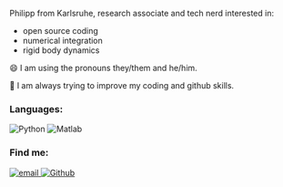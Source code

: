Philipp from Karlsruhe, research associate and tech nerd interested in:
- open source coding
- numerical integration
- rigid body dynamics

😄 I am using the pronouns they/them and he/him.

🌱 I am always trying to improve my coding and github skills.

### Languages:
![Python](https://img.shields.io/badge/-Python-4B8BBE?&logo=Python&logoColor=fff)
![Matlab](https://img.shields.io/badge/-Matlab-blue)

### Find me:

<p>
  <a href="mailto:philipp.kinon@kit.edu">
    <img alt="email" src="https://img.shields.io/badge/email-me-red?style=for-the-badge" />
  </a>
  <a href="https://github.com/philipplk">
    <img alt="Github" src="https://img.shields.io/badge/GitHub-%2312100E.svg?&style=for-the-badge&logo=Github&logoColor=white" />
  </a>
</p>

<!--
**philipplk/philipplk** is a ✨ _special_ ✨ repository because its `README.md` (this file) appears on your GitHub profile.

Here are some ideas to get you started:

- 🔭 I’m currently working on ...
-  I’m currently learning ...
- 👯 I’m looking to collaborate on ...
- 🤔 I’m looking for help with ...
- 💬 Ask me about ...
- 📫 How to reach me: ...
- 😄 Pronouns: ...
- ⚡ Fun fact: ...
-->
